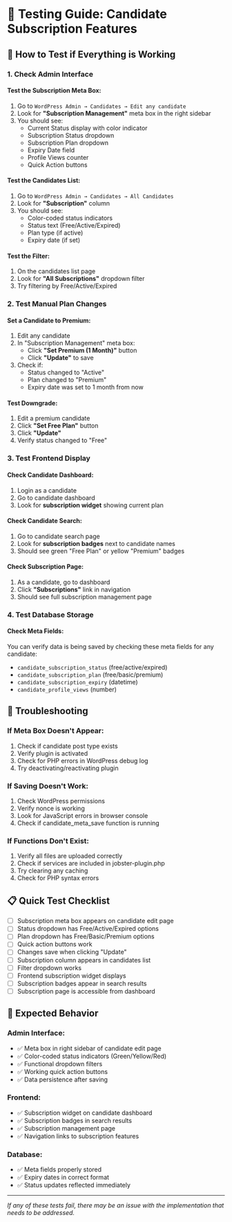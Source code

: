 # 🧪 Testing Guide: Candidate Subscription Features

## 🎯 How to Test if Everything is Working

### 1. **Check Admin Interface**

#### Test the Subscription Meta Box:
1. Go to `WordPress Admin → Candidates → Edit any candidate`
2. Look for **"Subscription Management"** meta box in the right sidebar
3. You should see:
   - Current Status display with color indicator
   - Subscription Status dropdown
   - Subscription Plan dropdown  
   - Expiry Date field
   - Profile Views counter
   - Quick Action buttons

#### Test the Candidates List:
1. Go to `WordPress Admin → Candidates → All Candidates`
2. Look for **"Subscription"** column
3. You should see:
   - Color-coded status indicators
   - Status text (Free/Active/Expired)
   - Plan type (if active)
   - Expiry date (if set)

#### Test the Filter:
1. On the candidates list page
2. Look for **"All Subscriptions"** dropdown filter
3. Try filtering by Free/Active/Expired

### 2. **Test Manual Plan Changes**

#### Set a Candidate to Premium:
1. Edit any candidate
2. In "Subscription Management" meta box:
   - Click **"Set Premium (1 Month)"** button
   - Click **"Update"** to save
3. Check if:
   - Status changed to "Active"
   - Plan changed to "Premium"
   - Expiry date was set to 1 month from now

#### Test Downgrade:
1. Edit a premium candidate
2. Click **"Set Free Plan"** button
3. Click **"Update"**
4. Verify status changed to "Free"

### 3. **Test Frontend Display**

#### Check Candidate Dashboard:
1. Login as a candidate
2. Go to candidate dashboard
3. Look for **subscription widget** showing current plan

#### Check Candidate Search:
1. Go to candidate search page
2. Look for **subscription badges** next to candidate names
3. Should see green "Free Plan" or yellow "Premium" badges

#### Check Subscription Page:
1. As a candidate, go to dashboard
2. Click **"Subscriptions"** link in navigation
3. Should see full subscription management page

### 4. **Test Database Storage**

#### Check Meta Fields:
You can verify data is being saved by checking these meta fields for any candidate:
- `candidate_subscription_status` (free/active/expired)
- `candidate_subscription_plan` (free/basic/premium)
- `candidate_subscription_expiry` (datetime)
- `candidate_profile_views` (number)

## 🔧 Troubleshooting

### If Meta Box Doesn't Appear:
1. Check if candidate post type exists
2. Verify plugin is activated
3. Check for PHP errors in WordPress debug log
4. Try deactivating/reactivating plugin

### If Saving Doesn't Work:
1. Check WordPress permissions
2. Verify nonce is working
3. Look for JavaScript errors in browser console
4. Check if candidate_meta_save function is running

### If Functions Don't Exist:
1. Verify all files are uploaded correctly
2. Check if services are included in jobster-plugin.php
3. Try clearing any caching
4. Check for PHP syntax errors

## 📋 Quick Test Checklist

- [ ] Subscription meta box appears on candidate edit page
- [ ] Status dropdown has Free/Active/Expired options
- [ ] Plan dropdown has Free/Basic/Premium options
- [ ] Quick action buttons work
- [ ] Changes save when clicking "Update"
- [ ] Subscription column appears in candidates list
- [ ] Filter dropdown works
- [ ] Frontend subscription widget displays
- [ ] Subscription badges appear in search results
- [ ] Subscription page is accessible from dashboard

## 🎯 Expected Behavior

### Admin Interface:
- ✅ Meta box in right sidebar of candidate edit page
- ✅ Color-coded status indicators (Green/Yellow/Red)
- ✅ Functional dropdown filters
- ✅ Working quick action buttons
- ✅ Data persistence after saving

### Frontend:
- ✅ Subscription widget on candidate dashboard
- ✅ Subscription badges in search results
- ✅ Subscription management page
- ✅ Navigation links to subscription features

### Database:
- ✅ Meta fields properly stored
- ✅ Expiry dates in correct format
- ✅ Status updates reflected immediately

---

*If any of these tests fail, there may be an issue with the implementation that needs to be addressed.*
